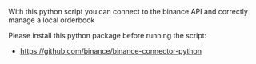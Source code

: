 With this python script you can connect to the binance API and correctly manage a local orderbook

Please install this python package before running the script:
  - https://github.com/binance/binance-connector-python

